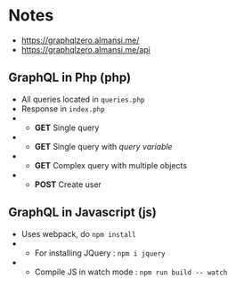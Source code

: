 # Notes

- https://graphqlzero.almansi.me/
- https://graphqlzero.almansi.me/api

## GraphQL in Php (php)

- All queries located in `queries.php`
- Response in `index.php`
- - **GET** Single query
- - **GET** Single query with *query variable*
- - **GET** Complex query with multiple objects
- - **POST** Create user

## GraphQL in Javascript (js)

- Uses webpack, do `npm install`
- - For installing JQuery : `npm i jquery`
- - Compile JS in watch mode : `npm run build -- watch`